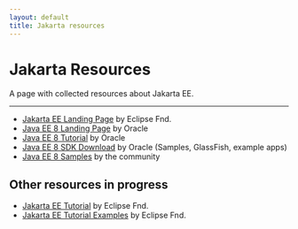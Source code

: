 ```yaml
---
layout: default
title: Jakarta resources
---
```

# Jakarta Resources 

A page with collected resources about Jakarta EE.

----------------------------------------

* [Jakarta EE Landing Page](https://jakarta.ee/) by Eclipse Fnd.
* [Java EE 8 Landing Page](https://javaee.github.io/) by Oracle
* [Java EE 8 Tutorial](https://javaee.github.io/tutorial/toc.html) by Oracle
* [Java EE 8 SDK Download](https://www.oracle.com/technetwork/java/javaee/downloads/java-ee-sdk-downloads-3908423.html) by Oracle (Samples, GlassFish, example apps)
* [Java EE 8 Samples](https://github.com/javaee-samples/javaee8-samples) by the community

## Other resources in progress

* [Jakarta EE Tutorial](https://github.com/eclipse-ee4j/jakartaee-tutorial) by Eclipse Fnd.
* [Jakarta EE Tutorial Examples](https://github.com/eclipse-ee4j/jakartaee-tutorial-examples) by Eclipse Fnd.

